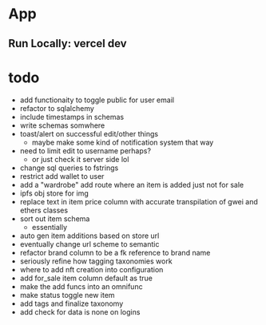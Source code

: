 # App

## Run Locally: vercel dev

# todo
- add functionaity to toggle public for user email
- refactor to sqlalchemy
- include timestamps in schemas
- write schemas somwhere
- toast/alert on successful edit/other things
	- maybe make some kind of notification system that way
- need to limit edit to username perhaps?
	- or just check it server side lol
- change sql queries to fstrings
- restrict add wallet to user
- add a "wardrobe" add route where an item is added just not for sale
- ipfs obj store for img
- replace text in item price column with accurate transpilation of gwei and ethers classes
- sort out item schema
	- essentially
- auto gen item additions based on store url
- eventually change url scheme to semantic 
- refactor brand column to be a fk reference to brand name
- seriously refine how tagging taxonomies work
- where to add nft creation into configuration
- add for_sale item column default as true
- make the add funcs into an omnifunc
- make status toggle new item
- add tags and finalize taxonomy
- add check for data is none on logins